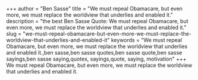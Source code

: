 +++
author = "Ben Sasse"
title = "We must repeal Obamacare, but even more, we must replace the worldview that underlies and enabled it."
description = "the best Ben Sasse Quote: We must repeal Obamacare, but even more, we must replace the worldview that underlies and enabled it."
slug = "we-must-repeal-obamacare-but-even-more-we-must-replace-the-worldview-that-underlies-and-enabled-it"
keywords = "We must repeal Obamacare, but even more, we must replace the worldview that underlies and enabled it.,ben sasse,ben sasse quotes,ben sasse quote,ben sasse sayings,ben sasse saying,quotes, sayings,quote, saying, motivation"
+++
We must repeal Obamacare, but even more, we must replace the worldview that underlies and enabled it.
